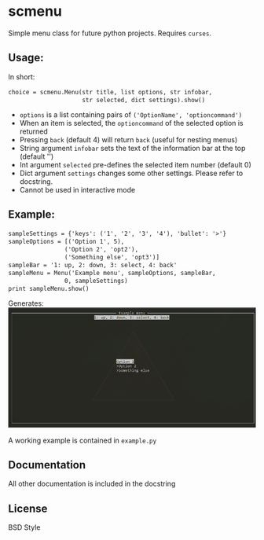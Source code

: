 # scmenu
Simple menu class for future python projects. Requires `curses`.

## Usage:
In short:

    choice = scmenu.Menu(str title, list options, str infobar, 
                         str selected, dict settings).show()

- `options` is a list containing pairs of `('OptionName', 'optioncommand')`
- When an item is selected, the `optioncommand` of the selected option is returned
- Pressing `back` (default 4) will return `back` (useful for nesting menus)
- String argument `infobar` sets the text of the information bar at the top (default '')
- Int argument `selected` pre-defines the selected item number (default 0)
- Dict argument `settings` changes some other settings. Please refer to docstring.
- Cannot be used in interactive mode

## Example:

    sampleSettings = {'keys': ('1', '2', '3', '4'), 'bullet': '>'}
    sampleOptions = [('Option 1', 5),
                    ('Option 2', 'opt2'),
                    ('Something else', 'opt3')]
    sampleBar = '1: up, 2: down, 3: select, 4: back'
    sampleMenu = Menu('Example menu', sampleOptions, sampleBar,
                    0, sampleSettings)
    print sampleMenu.show()

Generates:
![screenshot](example.PNG)

A working example is contained in `example.py`

## Documentation
All other documentation is included in the docstring

## License
BSD Style
